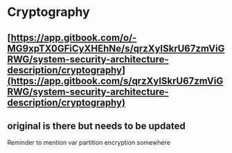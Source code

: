 # Cryptography

## [https://app.gitbook.com/o/-MG9xpTX0GFiCyXHEhNe/s/qrzXyISkrU67zmViGRWG/system-security-architecture-description/cryptography](https://app.gitbook.com/s/qrzXyISkrU67zmViGRWG/system-security-architecture-description/cryptography)

## original is there but needs to be updated

Reminder to mention var partition encryption somewhere
